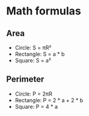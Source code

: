 # Math formulas
## Area
- Circle: S = πR²
- Rectangle: S = a * b
- Square: S = a²

## Perimeter
- Circle: P = 2πR
- Rectangle: P = 2 * a + 2 * b
- Square: P = 4 * a